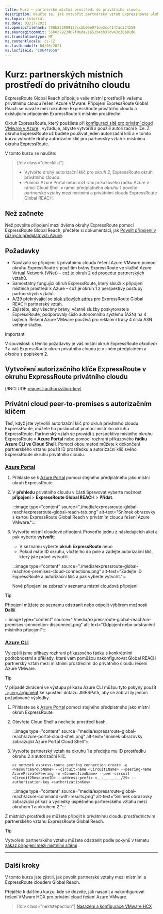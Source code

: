 ```yaml
---
title: Kurz – partnerské místní prostředí do privátního cloudu
description: Naučte se, jak vytvořit partnerský vztah ExpressRoute Global Reach k privátnímu cloudu v řešení Azure VMware.
ms.topic: tutorial
ms.date: 03/17/2021
ms.openlocfilehash: 798b822989127ccbb00e971de2cc4147ac234259
ms.sourcegitcommit: 56b0c7923d67f96da21653b4bb37d943c36a81d6
ms.translationtype: MT
ms.contentlocale: cs-CZ
ms.lasthandoff: 04/06/2021
ms.locfileid: "106449558"
---
```

# <a name="tutorial-peer-on-premises-environments-to-a-private-cloud"></a>Kurz: partnerských místních prostředí do privátního cloudu

ExpressRoute Global Reach připojuje vaše místní prostředí k vašemu privátnímu cloudu řešení Azure VMware. Připojení ExpressRoute Global Reach se naváže mezi okruhem ExpressRoute privátního cloudu a existujícím připojením ExpressRoute k místním prostředím. 

Okruh ExpressRoute, který použijete při [konfiguraci sítě pro privátní cloud VMware v Azure](tutorial-configure-networking.md) , vyžaduje, abyste vytvořili a použili autorizační klíče.  Z okruhu ExpressRoute už budete používat jeden autorizační klíč a v tomto kurzu vytvoříte druhý autorizační klíč pro partnerský vztah k místnímu okruhu ExpressRoute.

V tomto kurzu se naučíte:

> [!div class="checklist"]
> * Vytvořte druhý autorizační klíč pro _okruh 2_, ExpressRoute okruh privátního cloudu.
> * Pomocí Azure Portal nebo rozhraní příkazového řádku Azure v rámci Cloud Shell v rámci předplatného _okruhu 1_ povolte partnerské vztahy mezi místními a privátními cloudy ExpressRoute Global REACH.


## <a name="before-you-begin"></a>Než začnete

Než povolíte připojení mezi dvěma okruhy ExpressRoute pomocí ExpressRoute Global Reach, přečtěte si dokumentaci, jak [Povolit připojení v různých předplatných Azure](../expressroute/expressroute-howto-set-global-reach-cli.md#enable-connectivity-between-expressroute-circuits-in-different-azure-subscriptions).  

## <a name="prerequisites"></a>Požadavky

- Navázalo se připojení k privátnímu cloudu řešení Azure VMware pomocí okruhu ExpressRoute s použitím brány ExpressRoute ve službě Azure Virtual Network (VNet) – což je okruh 2 od procedur partnerských vztahů.
- Samostatný fungující okruh ExpressRoute, který slouží k připojení místních prostředí k Azure – což je okruh 1 z perspektivy postupy partnerských vztahů.
- A/29 překrývající se [blok síťových adres](../expressroute/expressroute-routing.md#ip-addresses-used-for-peerings) pro ExpressRoute Global REACH partnerský vztah.
- Zajistěte, aby všechny brány, včetně služby poskytovatele ExpressRoute, podporovaly číslo autonomního systému (ASN) na 4 bajtech. Řešení Azure VMware používá pro reklamní trasy 4 čísla ASN veřejné služby.

>[!IMPORTANT]
>V souvislosti s těmito požadavky je váš místní okruh ExpressRoute _okruhem 1_ a váš ExpressRoute okruh privátního cloudu je v jiném předplatném a _okruhu_ s popiskem 2.

## <a name="create-an-expressroute-authorization-key-in-the-private-cloud-expressroute-circuit"></a>Vytvoření autorizačního klíče ExpressRoute v okruhu ExpressRoute privátního cloudu

[!INCLUDE [request-authorization-key](includes/request-authorization-key.md)]
 
## <a name="peer-private-cloud-to-on-premises-with-authorization-key"></a>Privátní cloud peer-to-premises s autorizačním klíčem
Teď, když jste vytvořili autorizační klíč pro okruh privátního cloudu ExpressRoute, můžete ho poslouchat pomocí místního okruhu ExpressRoute. Partnerský vztah se provádí z perspektivy místního okruhu ExpressRoute v **Azure Portal** nebo pomocí rozhraní příkazového **řádku Azure CLI ve Cloud Shell**. Pomocí obou metod můžete k dokončení partnerského vztahu použít ID prostředku a autorizační klíč svého ExpressRoute okruhu privátního cloudu.

### <a name="portal"></a>[Azure Portal](#tab/azure-portal)
 
1. Přihlaste se k [Azure Portal](https://portal.azure.com) pomocí stejného předplatného jako místní okruh ExpressRoute.

1. V **přehledu** privátního cloudu v části Spravovat vyberte možnost **připojení**  >  **ExpressRoute Global REACH**  >  **Přidat**.

    :::image type="content" source="./media/expressroute-global-reach/expressroute-global-reach-tab.png" alt-text="Snímek obrazovky s kartou ExpressRoute Global Reach v privátním cloudu řešení Azure VMware.":::

1. Vytvořte místní cloudové připojení. Proveďte jednu z následujících akcí a pak vyberte **vytvořit**:

   - V seznamu vyberte **okruh ExpressRoute** nebo
   - Pokud máte ID okruhu, vložte ho do pole a zadejte autorizační klíč, který jste právě vytvořili.

   :::image type="content" source="./media/expressroute-global-reach/on-premises-cloud-connections.png" alt-text="Zadejte ID ExpressRoute a autorizační klíč a pak vyberte vytvořit.":::   
   
   Nové připojení se zobrazí v seznamu místní cloudová připojení.

>[!TIP]
>Připojení můžete ze seznamu odstranit nebo odpojit výběrem možnosti **Další**.  
>
> :::image type="content" source="./media/expressroute-global-reach/on-premises-connection-disconnect.png" alt-text="Odpojení nebo odstranění místního připojení":::

### <a name="azure-cli"></a>[Azure CLI](#tab/azure-cli)

Vylepšili jsme příkazy rozhraní [příkazového řádku](../expressroute/expressroute-howto-set-global-reach-cli.md) s konkrétními podrobnostmi a příklady, které vám pomůžou nakonfigurovat Global REACH partnerský vztah mezi místními prostředími do privátního cloudu řešení Azure VMware.

>[!TIP]
>V případě zkrácení ve výstupu příkazu Azure CLI můžou tyto pokyny použít [ `–query` argument](/cli/azure/query-azure-cli) ke spuštění dotazu JMESPath, aby se zobrazily jenom požadované výsledky.

1. Přihlaste se k [Azure Portal](https://portal.azure.com) pomocí stejného předplatného jako místní okruh ExpressRoute. 

1. Otevřete Cloud Shell a nechejte prostředí bash.

   :::image type="content" source="media/expressroute-global-reach/azure-portal-cloud-shell.png" alt-text="Snímek obrazovky zobrazující Azure Portal Cloud Shell":::

1. Vytvořte partnerský vztah na okruhu 1 a předejte mu ID prostředku okruhu 2 a autorizační klíč. 

   ```azurecli-interactive
   az network express-route peering connection create -g <ResourceGroupName> --circuit-name <Circuit1Name> --peering-name AzurePrivatePeering -n <ConnectionName> --peer-circuit <Circuit2ResourceID> --address-prefix <__.__.__.__/29> --authorization-key <authorizationKey>
   ```

   :::image type="content" source="media/expressroute-global-reach/azure-command-with-results.png" alt-text="Snímek obrazovky zobrazující příkaz a výsledky úspěšného partnerského vztahu mezi okruhem 1 a okruhem 2.":::

Z místních prostředí se můžete připojit k privátnímu cloudu prostřednictvím partnerského vztahu ExpressRoute Global Reach.

>[!TIP]
>Vytvoření partnerského vztahu můžete odstranit podle pokynů v tématu [zákaz připojení mezi místními sítěmi](../expressroute/expressroute-howto-set-global-reach-cli.md#disable-connectivity-between-your-on-premises-networks) .


---

## <a name="next-steps"></a>Další kroky

V tomto kurzu jste zjistili, jak povolit partnerské vztahy mezi místními a ExpressRoute cloudem Global Reach. 

Přejděte k dalšímu kurzu, kde se dozvíte, jak nasadit a nakonfigurovat řešení VMware HCX pro privátní cloud řešení Azure VMware.

> [!div class="nextstepaction"]
> [Nasazení a konfigurace VMware HCX](tutorial-deploy-vmware-hcx.md)


<!-- LINKS - external-->

<!-- LINKS - internal -->
